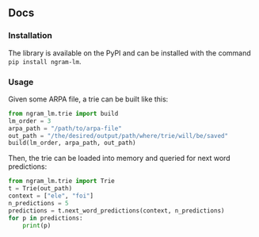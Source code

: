## Docs

### Installation
The library is available on the PyPI and can be installed with the command `pip install ngram-lm`.

### Usage
Given some ARPA file, a trie can be built like this:
```python
from ngram_lm.trie import build
lm_order = 3
arpa_path = "/path/to/arpa-file"
out_path = "/the/desired/output/path/where/trie/will/be/saved"
build(lm_order, arpa_path, out_path)
```

Then, the trie can be loaded into memory and queried for next word predictions:
```python
from ngram_lm.trie import Trie
t = Trie(out_path)
context = ["ele", "foi"]
n_predictions = 5
predictions = t.next_word_predictions(context, n_predictions)
for p in predictions:
    print(p)
```
